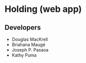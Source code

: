 # Holding (web app)

## Developers
+ Douglas MacKrell
+ Briahana Maugé
+ Joseph P. Pasaoa
+ Kathy Puma

